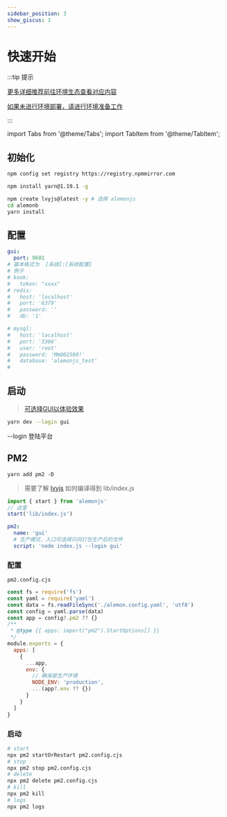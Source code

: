 ```yaml
---
sidebar_position: 3
show_giscus: 1
---
```


# 快速开始

:::tip 提示

[更多详细推荐前往环境生态查看对应内容](/docs/intro)

[如果未进行环境部署，请进行环境准备工作](/docs/environment)

:::

import Tabs from '@theme/Tabs';
import TabItem from '@theme/TabItem';

## 初始化

```sh title="国内镜像，已安装可忽视"
npm config set registry https://registry.npmmirror.com
```

```sh title="文档统一采用yarn依赖工具"
npm install yarn@1.19.1 -g
```

```sh title="使用模板"
npm create lvyjs@latest -y # 选择 alemonjs
cd alemonb
yarn install
```

## 配置

```yaml title="alemon.config.yaml"
gui:
  port: 9601
# 基本格式为  [系统]:[系统配置]
# 例子
# kook:
#   token: "xxxx"
# redis:
#   host: 'localhost'
#   port: '6379'
#   password: ''
#   db: '1'

# mysql:
#   host: 'localhost'
#   port: '3306'
#   user: 'root'
#   password: 'Mm002580!'
#   database: 'alemonjs_test'
#
```

## 启动

> [可选择GUI以体验效果](/)

```sh title="以开发模式启动，并选择gui"
yarn dev --login gui
```

--login 登陆平台

## PM2

```shell title="安装PM2"
yarn add pm2 -D
```

> 需要了解 [lvyjs](https://lvyjs.dev) 如何编译得到 lib/index.js

```js title="index.js"
import { start } from 'alemonjs'
// 这里
start('lib/index.js')
```

```yaml title="alemon.config.yaml"
pm2:
  name: 'gui'
  # 生产模式，入口可选择只向打包生产后的文件
  script: 'node index.js --login gui'
```

### 配置

`pm2.config.cjs`

```js title="pm2.config.cjs"
const fs = require('fs')
const yaml = require('yaml')
const data = fs.readFileSync('./alemon.config.yaml', 'utf8')
const config = yaml.parse(data)
const app = config?.pm2 ?? {}
/**
 * @type {{ apps: import("pm2").StartOptions[] }}
 */
module.exports = {
  apps: [
    {
      ...app,
      env: {
        // 确保是生产环境
        NODE_ENV: 'production',
        ...(app?.env ?? {})
      }
    }
  ]
}
```

### 启动

```sh
# start
npx pm2 startOrRestart pm2.config.cjs
# stop
npx pm2 stop pm2.config.cjs
# delete
npx pm2 delete pm2.config.cjs
# kill
npx pm2 kill
# logs
npx pm2 logs
```
